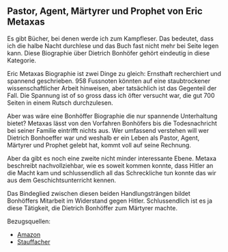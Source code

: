 <!--Bonhoeffer-->

## Pastor, Agent, Märtyrer und Prophet von Eric Metaxas ##

Es gibt Bücher, bei denen werde ich zum Kampfleser. Das bedeutet, dass ich die halbe Nacht durchlese und das Buch fast nicht mehr bei Seite legen kann. Diese Biographie über Dietrich Bonhöfer gehört eindeutig in diese Kategorie.

Eric Metaxas Biographie ist zwei Dinge zu gleich: Ernsthaft recherchiert und spannend geschrieben. 958 Fussnoten könnten auf eine staubtrockener wissenschaftlicher Arbeit hinweisen, aber tatsächlich ist das Gegenteil der Fall. Die Spannung ist of so gross dass ich öfter versucht war, die gut  700 Seiten in einem Rutsch durchzulesen.

Aber was wäre eine Bonhöffer Biographie die nur spannende Unterhaltung bietet? Metaxas lässt von den Vorfahren Bonhöfers bis die Todesnachricht bei seiner Familie eintrifft nichts aus. Wer umfassend verstehen will wer Dietrich Bonhoeffer war und weshalb er ein Leben als Pastor, Agent, Märtyrer und Prophet gelebt hat, kommt voll auf seine Rechnung.

Aber da gibt es noch eine zweite nicht minder interessante Ebene. Metaxa beschreibt nachvollziehbar, wie es soweit kommen konnte, dass Hitler an die Macht kam und schlussendlich all das Schreckliche tun konnte das wir aus dem Geschichtsunterricht kennen.

Das Bindeglied zwischen diesen beiden Handlungsträngen bildet Bonhöffers Mitarbeit im Widerstand gegen Hitler. Schlussendlich ist es ja diese Tätigkeit, die Dietrich Bonhöffer zum Märtyrer machte.

Bezugsquellen:

* [Amazon](http://www.amazon.de/Bonhoeffer-Pastor-Agent-M%C3%A4rtyrer-Prophet/dp/3775152717)
* [Stauffacher](http://www.stauffacher.ch/shop/stb_start_startseite/suchartikel/bonhoeffer/eric_metaxas/ISBN3-7751-5271-7)




